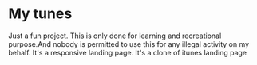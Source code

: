 # My tunes
Just a fun project.
This is only done for learning and recreational purpose.And nobody is permitted to use this for any illegal activity on my behalf.
It's a responsive landing page.
It's a clone of itunes landing page
